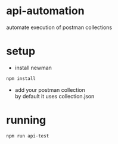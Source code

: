 # api-automation
automate execution of postman collections

# setup
* install newman
```sh
npm install
```
* add your postman collection  
by default it uses collection.json

# running
```sh
npm run api-test
```

